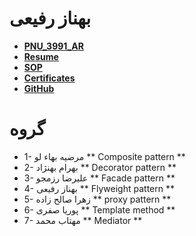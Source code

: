 # بهناز رفیعی
- [**PNU_3991_AR**](https://github.com/BehnazRafiei/PNU_3991_AR)
- [**Resume**](https://behnazrafiei.github.io/) 
- [**SOP**](https://behnazrafiei.github.io/SOP-for-PNU/)
- [**Certificates**](https://github.com/BehnazRafiei/Certificates)
- [**GitHub**](https://github.com/BehnazRafiei)


# گروه
- 1- مرضیه بهاء لو ** Composite pattern **
- 2- بهرام بهنژاد  ** Decorator pattern ** 
- 3- علیرضا رزمجو  ** Facade pattern **
- 4- بهناز رفیعی ** Flyweight pattern **
- 5- زهرا صالح زاده ** proxy pattern **
- 6- پوریا صفری ** Template method **
- 7- مهتاب محمد ** Mediator **
